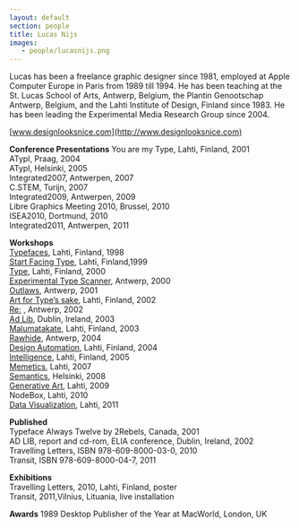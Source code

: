 ```yaml
---
layout: default
section: people
title: Lucas Nijs
images:
   - people/lucasnijs.png
---
```

Lucas has been a freelance graphic designer since 1981, employed at Apple Computer Europe in Paris from 1989 till 1994. He has been teaching at the St. Lucas School of Arts, Antwerp, Belgium, the Plantin Genootschap Antwerp, Belgium, and the Lahti Institute of Design, Finland since 1983. He has been leading the Experimental Media Research Group since 2004.

[www.designlooksnice.com](http://www.designlooksnice.com)




**Conference Presentations**
You are my Type, Lahti, Finland, 2001<br>
ATypI, Praag, 2004<br>
ATypI, Helsinki, 2005<br>
Integrated2007, Antwerpen, 2007<br>
C.STEM, Turijn, 2007<br>
Integrated2009, Antwerpen, 2009<br>
Libre Graphics Meeting 2010, Brussel, 2010<br>
ISEA2010, Dortmund, 2010<br>
Integrated2011, Antwerpen, 2011<br>


**Workshops**<br>
[Typefaces](http://www.designlooksnice.com/Lahti1998.html), Lahti, Finland, 1998 <br>
[Start Facing Type](http://www.designlooksnice.com/Lahti1999.html), Lahti, Finland,1999<br> 
[Type](http://www.designlooksnice.com/Lahti2000.html), Lahti, Finland, 2000<br> 
[Experimental Type Scanner](http://www.designlooksnice.com/ETS2000.html), Antwerp, 2000 <br>
[Outlaws](http://www.designlooksnice.com/Outlaws.html), Antwerp, 2001 <br>
[Art for Type’s sake](http://www.designlooksnice.com/Lahti2002.html), Lahti, Finland, 2002 <br>
[Re:](http://www.designlooksnice.com/Re.html) , Antwerp, 2002 <br>
[Ad Lib](http://www.designlooksnice.com/Dublin.html), Dublin, Ireland, 2003 <br>
[Malumatakate](http://www.designlooksnice.com/Lahti2003.html), Lahti, Finland, 2003 <br>
[Rawhide](http://www.designlooksnice.com/Rawhide.html), Antwerp, 2004 <br>
[Design Automation](http://www.designlooksnice.com/Lahti2004.html), Lahti, Finland, 2004 <br>
[Intelligence](http://www.designlooksnice.com/Lahti2005.html), Lahti, Finland, 2005 <br>
[Memetics](http://www.designlooksnice.com/Lahti2007.html), Lahti, 2007 <br>
[Semantics](http://www.designlooksnice.com/Helsinki2008.html), Helsinki, 2008 <br>
[Generative Art](http://www.designlooksnice.com/Lahti2009.html), Lahti, 2009 <br>
NodeBox, Lahti, 2010<br>
[Data Visualization](http://workshops.nodebox.net/2011-lahti/), Lahti, 2011 <br>

**Published**<br>
Typeface Always Twelve by 2Rebels, Canada, 2001<br>
AD LIB, report and cd-rom, ELIA conference, Dublin, Ireland, 2002<br>
Travelling Letters, ISBN 978-609-8000-03-0, 2010<br>
Transit, ISBN 978-609-8000-04-7, 2011<br>

**Exhibitions**<br>
Travelling Letters, 2010, Lahti, Finland, poster<br>
Transit, 2011,Vilnius, Lituania, live installation<br>


**Awards**
1989 Desktop Publisher of the Year at MacWorld, London, UK<br>